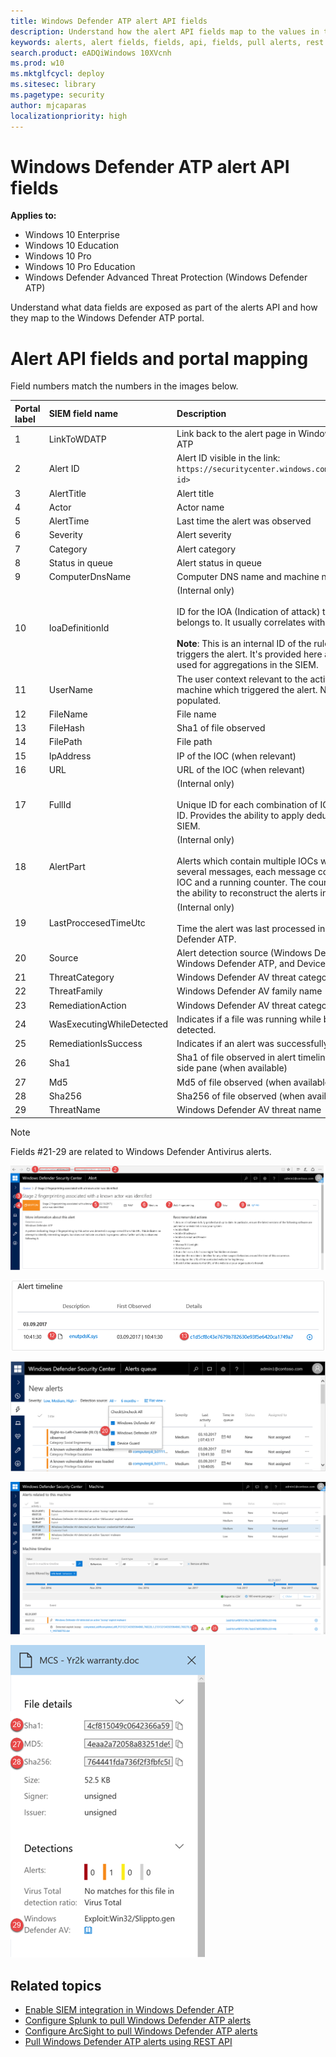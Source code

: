 ```yaml
---
title: Windows Defender ATP alert API fields
description: Understand how the alert API fields map to the values in the Windows Defender ATP portal.
keywords: alerts, alert fields, fields, api, fields, pull alerts, rest api, request, response
search.product: eADQiWindows 10XVcnh
ms.prod: w10
ms.mktglfcycl: deploy
ms.sitesec: library
ms.pagetype: security
author: mjcaparas
localizationpriority: high
---
```


# Windows Defender ATP alert API fields

**Applies to:**

- Windows 10 Enterprise
- Windows 10 Education
- Windows 10 Pro
- Windows 10 Pro Education
- Windows Defender Advanced Threat Protection (Windows Defender ATP)

Understand what data fields are exposed as part of the alerts API and how they map to the Windows Defender ATP portal.


#	Alert API fields and portal mapping
Field numbers match the numbers in the images below.

Portal label  | SIEM field name | Description
:---|:---|:---
1	| LinkToWDATP |	Link back to the alert page in Windows Defender ATP
2	|	Alert ID	| Alert ID visible in the link: `https://securitycenter.windows.com/alert/<alert id>`
3	| AlertTitle | Alert	title
4	| Actor |	Actor name
5	| AlertTime |	Last time the alert was observed
6 | Severity |	Alert severity
7	| Category |	Alert category
8 | Status in queue | Alert status in queue
9	| ComputerDnsName|	Computer DNS name and machine name
10| IoaDefinitionId	| (Internal only)  <br><br>  ID for the IOA (Indication of attack) that this alert belongs to. It usually correlates with the title. <br><br> **Note**: This is an internal ID of the rule which triggers the alert. It's provided here as it can be used for aggregations in the SIEM.
11 | UserName	| The user context relevant to the activity on the machine which triggered the alert. NOTE: Not yet populated.
12 | FileName	| File name
13 | FileHash	| Sha1 of file observed
14 | FilePath	| File path
15 | IpAddress |	IP of the IOC (when relevant)
16 | URL	| URL of the IOC (when relevant)  
17 | FullId	| (Internal only)  <br><br> Unique ID for each combination of IOC and Alert ID. Provides the ability to apply dedup logic in the SIEM.
18 | AlertPart	| (Internal only)  <br><br> Alerts which contain multiple IOCs will be split into several messages, each message contains one IOC and a running counter. The counter provides the ability to reconstruct the alerts in the SIEM.
19 | LastProccesedTimeUtc | (Internal only)  <br><br>	Time the alert was last processed in Windows Defender ATP.
20 | Source| Alert detection source (Windows Defender AV, Windows Defender ATP, and Device Guard)
21 | ThreatCategory| Windows Defender AV threat category
22 | ThreatFamily |	Windows Defender AV family name
23 | RemediationAction |	Windows Defender AV threat category	 |
24 | WasExecutingWhileDetected	| Indicates if a file was running while being detected.
25|	RemediationIsSuccess	| Indicates if an alert was successfully remediated.
26 | Sha1	| Sha1 of file observed	in alert timeline and in file side pane (when available)
27 | Md5 | Md5 of file observed	(when available)
28 | Sha256 |	Sha256 of file observed	(when available)
29	|	ThreatName	| Windows Defender AV threat name

>[!NOTE]
> Fields #21-29 are related to Windows Defender Antivirus alerts.

![Image of actor profile with numbers](images/atp-actor.png)

![Image of alert timeline with numbers](images/atp-alert-timeline-numbered.png)

![Image of new alerts with numbers](images/atp-alert-source.png)

![Image of machine timeline with numbers](images/atp-remediated-alert.png)

![Image of file details](images/atp-file-details.png)


## Related topics
- [Enable SIEM integration in Windows Defender ATP](enable-siem-integration-windows-defender-advanced-threat-protection.md)
- [Configure Splunk to pull Windows Defender ATP alerts](configure-splunk-windows-defender-advanced-threat-protection.md)
- [Configure ArcSight to pull Windows Defender ATP alerts](configure-arcsight-windows-defender-advanced-threat-protection.md)
- [Pull Windows Defender ATP alerts using REST API](pull-alerts-using-rest-api-windows-defender-advanced-threat-protection.md)
